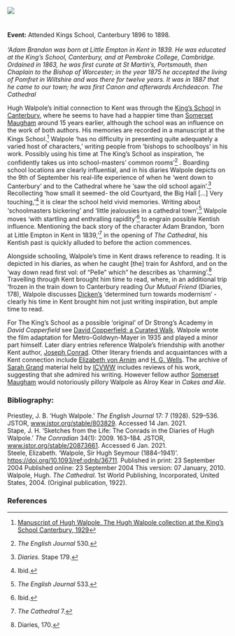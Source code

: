<a href="https://www.kent-maps.online"><img src="https://kent-map.github.io/mdpress/juncture/ve-button.png"></a>
<param ve-config title="Sir Hugh Seymour Walpole (1884 - 1941)" author="Alexa Barrett" layout="vtl" banner="https://raw.githubusercontent.com/kent-map/images/main/banners/19c.jpg" description="Alexa Barrett considers the influence of the Kings School, Canterbury on Sir Hugh Walpole and other authors.">

<!-- Global Entities -->
<param ve-entity eid="Q3360332" aliases="Kings School">

<!-- Base map centred on Canterbury -->
<param ve-map center="Q3360332" zoom="13">

<!-- Historical map layers -->
<param ve-map-layer active allmaps allmaps-id="e401b16b2669a50d" title="OS SE 1903">

#

**Event:** Attended Kings School, Canterbury 1896 to 1898.
<br><br>
_‘Adam Brandon was born at Little Empton in Kent in 1839. He was educated at the King’s School, Canterbury, and at Pembroke College, Cambridge. Ordained in 1863, he was first curate at St Martin’s, Portsmouth, then Chaplain to the Bishop of Worcester; in the year 1875 he accepted the living of Pomfret in Wiltshire and was there for twelve years. It was in 1887 that he came to our town; he was first Canon and afterwards Archdeacon._
_The Cathedral_
<param ve-image url="https://upload.wikimedia.org/wikipedia/commons/3/3a/Picture_of_Hugh_Walpole.jpg" label="Hugh Walpole" attribution="not stated, Public domain, via Wikimedia Commons">

Hugh Walpole’s initial connection to Kent was through the [King’s School]( https://www.kings-school.co.uk) in [Canterbury](/19c/19c-canterbury), where he seems to have had a happier time than [Somerset Maugham](/20c/20c-maugham-biography) around 15 years earlier, although the school was an influence on the work of both authors. His memories are recorded in a manuscript at the Kings School.[^ref1] Walpole ‘has no difficulty in presenting quite adequately a varied host of characters,’ writing people from ‘bishops to schoolboys’ in his work. Possibly using his time at The King’s School as inspiration, ‘he confidently takes us into school-masters’ common rooms’[^ref2] . Boarding school locations are clearly influential, and in his diaries Walpole depicts on the 9th of September his real-life experience of when he ‘went down to Canterbury’ and to the Cathedral where he ‘saw the old school again’.[^ref3] Recollecting ‘how small it seemed- the old Courtyard, the Big Hall […] Very touching,’[^ref4]  it is clear the school held vivid memories. Writing about ‘schoolmasters bickering’ and ‘little jealousies in a cathedral town’,[^ref5] Walpole moves ‘with startling and enthralling rapidity’[^ref6] to engrain possible Kentish influence. Mentioning the back story of the character Adam Brandon, ‘born at Little Empton in Kent in 1839,’[^ref7]  in the opening of _The Cathedral_, his Kentish past is quickly alluded to before the action commences. 
<param ve-image url="https://stor.artstor.org/stor/daff0204-9646-4c43-a2ec-5577eb6cca3e" label="Mint Yard, Canterbury" attribution="permission of Peter Henderson">
<param ve-image url="https://upload.wikimedia.org/wikipedia/commons/5/53/Mint_Yard_Canterbury.jpg" label="Mint Yard Canterbury" attribution="Ymblanter, CC BY-SA 4.0, via Wikimedia Commons">
<param ve-image url="https://upload.wikimedia.org/wikipedia/commons/d/d2/The_Kings_School_Canterbury.jpg" label="The Kings School Canterbury" attribution="Oosoom, CC BY-SA 3.0, via Wikimedia Commons">
<param ve-image url="https://upload.wikimedia.org/wikipedia/commons/9/94/Canterbury%2C_Canterbury_cathedral_03.JPG" label="Canterbury Cathedral" attribution="Mattana, CC BY-SA 3.0, via Wikimedia Commons">

Alongside schooling, Walpole’s time in Kent draws reference to reading. It is depicted in his diaries, as  when he caught [the] train for Ashford, and on the ‘way down read first vol: of “Pelle” which” he describes as ‘charming’.[^ref8]  Travelling through Kent brought him time to read, where, in an additional trip ‘frozen in the train down to Canterbury reading _Our Mutual Friend_ (Diaries, 178), Walpole discusses [Dicken’s](/dickens/dickens-biography) ‘determined turn towards modernism’ - clearly his time in Kent brought him not just writing inspiration, but ample time to read. 
<param ve-image url="https://upload.wikimedia.org/wikipedia/commons/3/33/P_124--Charles_Dickens--In_Dickens_London.jpg" label="Charles Dickens" attribution="Francis Hopkinson Smith (all charcoal drawings), Public domain, via Wikimedia Commons">
<param ve-entity eid="Q725261" aliases="Ashford">
<param ve-map center="Q725261" zoom="13">

For The King’s School as a possible ‘original’ of Dr Strong’s Academy in _David Copperfield_ see [David Copperfield: a Curated Walk](https://www.kent-maps.online/dickens/david-copperfield-curated-walk/). Walpole wrote the film adaptation for Metro-Goldwyn-Mayer in 1935 and played a minor part himself.
Later diary entries reference Walpole’s friendship with another Kent author, [Joseph Conrad](/19c/19c-conrad-biography). Other literary friends and acquaintances with a Kent connection include [Elizabeth von Arnim](/20c/20c-vonarnim-biography) and [H. G. Wells](/20c/20c-wellshg-biography). The archive of [Sarah Grand](/19c/19c-grand-biography) material held by [ICVWW](https://www.canterbury.ac.uk/arts-and-humanities/school-of-humanities/research/victorian-women-writers/centre-for-victorian-women-writers.aspx) includes reviews of his work, suggesting that she admired his writing. However fellow author [Somerset Maugham](/20c/20c-maugham-biography) would notoriously pillory Walpole as Alroy Kear in _Cakes and Ale_.
<param ve-image url="https://upload.wikimedia.org/wikipedia/commons/d/d4/Joseph_Conrad_1916.jpg" label="Joseph Conrad, 1916" attribution="Alvin Langdon Coburn, Public domain, via Wikimedia Commons">

### Bibliography:

Priestley, J. B. ‘Hugh Walpole.’ _The English Journal_ 17: 7 (1928). 529–536. JSTOR, www.jstor.org/stable/803829. Accessed 14 Jan. 2021.   
Stape, J. H. ‘Sketches from the Life: The Conrads in the Diaries of Hugh Walpole.’ _The Conradian_ 34(1): 2009. 163–184. JSTOR, www.jstor.org/stable/20873661. Accessed 6 Jan. 2021.    
Steele, Elizabeth. ‘Walpole, Sir Hugh Seymour (1884–1941)’. https://doi.org/10.1093/ref:odnb/36711. Published in print: 23 September 2004 Published online: 23 September 2004 This version: 07 January, 2010.   
Walpole, Hugh. _The Cathedral_. 1st World Publishing, Incorporated, United States, 2004. (Original publication, 1922).   
<param ve-image url="https://upload.wikimedia.org/wikipedia/commons/f/f0/Hugh_Walpole%2C_1934.jpg" label="Hugh Walpole, 1934" attribution="Carl Van Vechten, Public domain, via Wikimedia Commons">

### References

[^ref1]: [Manuscript of Hugh Walpole, The Hugh Walpole collection at the King’s School Canterbury, 1929](http://www.kings-archives.co.uk/books-about-kings/memories-of-kings/hugh-walpole/)   
[^ref2]: _The English Journal_ 530.   
[^ref3]:  _Diaries._ Stape 179.    
[^ref4]:  Ibid.   
[^ref5]:  _The English Journal_ 533.   
[^ref6]:  Ibid.   
[^ref7]: _The Cathedral_ 7.   
[^ref8]:  Diaries, 170.   
